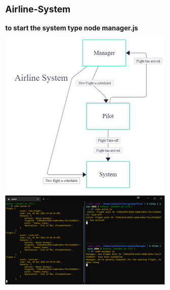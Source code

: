 # Airline-System

## to start the system type node manager.js

![AirLine UML](./AirlineSystem.png)

![test](./test.png)
